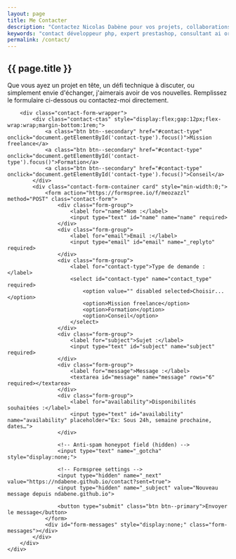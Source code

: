 ```yaml
---
layout: page
title: Me Contacter
description: "Contactez Nicolas Dabène pour vos projets, collaborations ou consultations techniques."
keywords: "contact développeur php, expert prestashop, consultant ai orchestrator, consultation technique, développeur freelance"
permalink: /contact/
---
```


<section class="contact-section">
    <div class="container">
        <h1>{{ page.title }}</h1>
        <p class="section-description">Que vous ayez un projet en tête, un défi technique à discuter, ou simplement envie d'échanger, j'aimerais avoir de vos nouvelles. Remplissez le formulaire ci-dessous ou contactez-moi directement.</p>

        <div class="contact-form-wrapper">
            <div class="contact-ctas" style="display:flex;gap:12px;flex-wrap:wrap;margin-bottom:1rem;">
                <a class="btn btn--secondary" href="#contact-type" onclick="document.getElementById('contact-type').focus()">Mission freelance</a>
                <a class="btn btn--secondary" href="#contact-type" onclick="document.getElementById('contact-type').focus()">Formation</a>
                <a class="btn btn--secondary" href="#contact-type" onclick="document.getElementById('contact-type').focus()">Conseil</a>
            </div>
            <div class="contact-form-container card" style="min-width:0;">
                <form action="https://formspree.io/f/meozazzl" method="POST" class="contact-form">
                    <div class="form-group">
                        <label for="name">Nom :</label>
                        <input type="text" id="name" name="name" required>
                    </div>
                    <div class="form-group">
                        <label for="email">Email :</label>
                        <input type="email" id="email" name="_replyto" required>
                    </div>
                    <div class="form-group">
                        <label for="contact-type">Type de demande :</label>
                        <select id="contact-type" name="contact_type" required>
                            <option value="" disabled selected>Choisir...</option>
                            <option>Mission freelance</option>
                            <option>Formation</option>
                            <option>Conseil</option>
                        </select>
                    </div>
                    <div class="form-group">
                        <label for="subject">Sujet :</label>
                        <input type="text" id="subject" name="subject" required>
                    </div>
                    <div class="form-group">
                        <label for="message">Message :</label>
                        <textarea id="message" name="message" rows="6" required></textarea>
                    </div>
                    <div class="form-group">
                        <label for="availability">Disponibilités souhaitées :</label>
                        <input type="text" id="availability" name="availability" placeholder="Ex: Sous 24h, semaine prochaine, dates…">
                    </div>
                    
                    <!-- Anti-spam honeypot field (hidden) -->
                    <input type="text" name="_gotcha" style="display:none;">
                    
                    <!-- Formspree settings -->
                    <input type="hidden" name="_next" value="https://ndabene.github.io/contact?sent=true">
                    <input type="hidden" name="_subject" value="Nouveau message depuis ndabene.github.io">
                    
                    <button type="submit" class="btn btn--primary">Envoyer le message</button>
                </form>
                <div id="form-messages" style="display:none;" class="form-messages"></div>
            </div>
        </div>
    </div>
</section>

<script src="{{ '/assets/js/contact-form.js' | relative_url }}"></script>

<style>
.form-messages {
    margin-top: 1rem;
}

.alert {
    padding: 1rem;
    border-radius: 0.5rem;
    margin-bottom: 1rem;
}

.alert--success {
    background-color: #d4edda;
    color: #155724;
    border: 1px solid #c3e6cb;
}

.alert--error {
    background-color: #f8d7da;
    color: #721c24;
    border: 1px solid #f5c6cb;
}

.form-group input.error,
.form-group textarea.error {
    border-color: #dc3545;
    box-shadow: 0 0 0 0.2rem rgba(220, 53, 69, 0.25);
}

.btn.loading {
    opacity: 0.7;
    cursor: not-allowed;
}

.btn.loading:hover {
    transform: none;
}
</style>
